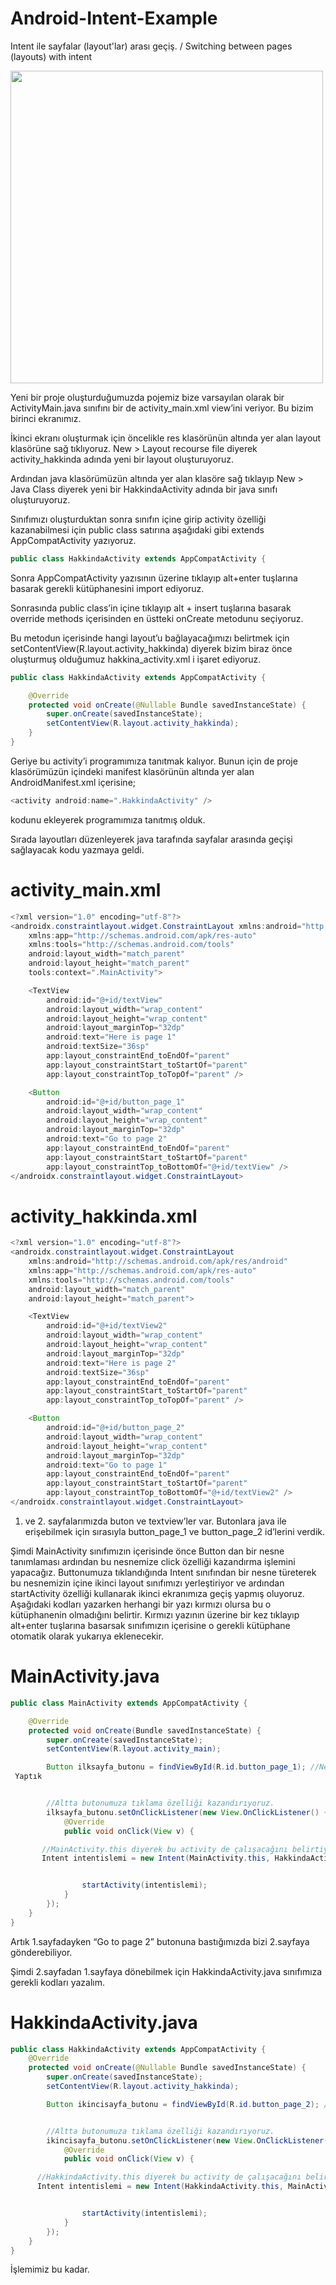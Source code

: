 # Android-Intent-Example

Intent ile sayfalar (layout'lar) arası geçiş. / Switching between pages (layouts) with intent

<img src="screenshot.gif" height="500">

Yeni bir proje oluşturduğumuzda pojemiz bize varsayılan olarak bir ActivityMain.java sınıfını bir de activity_main.xml view’ini veriyor. Bu bizim birinci ekranımız.

İkinci ekranı oluşturmak için öncelikle res klasörünün altında yer alan layout klasörüne sağ tıklıyoruz. New > Layout recourse file diyerek activity_hakkinda adında yeni bir layout oluşturuyoruz.

Ardından java klasörümüzün altında yer alan klasöre sağ tıklayıp New > Java Class diyerek yeni bir HakkindaActivity adında bir java sınıfı oluşturuyoruz.

Sınıfımızı oluşturduktan sonra sınıfın içine girip activity özelliği kazanabilmesi için public class satırına aşağıdaki gibi extends AppCompatActivity yazıyoruz.

```java
public class HakkindaActivity extends AppCompatActivity {
```

Sonra AppCompatActivity yazısının üzerine tıklayıp alt+enter tuşlarına basarak gerekli kütüphanesini import ediyoruz.

Sonrasında public class’in içine tıklayıp alt + insert tuşlarına basarak override methods içerisinden en üstteki onCreate metodunu seçiyoruz.

Bu metodun içerisinde hangi layout’u bağlayacağımızı belirtmek için setContentView(R.layout.activity_hakkinda) diyerek bizim biraz önce oluşturmuş olduğumuz hakkina_activity.xml i işaret ediyoruz.

```java
public class HakkindaActivity extends AppCompatActivity {

    @Override
    protected void onCreate(@Nullable Bundle savedInstanceState) {
        super.onCreate(savedInstanceState);
        setContentView(R.layout.activity_hakkinda);
    }
}
```

Geriye bu activity’i programımıza tanıtmak kalıyor. Bunun için de proje klasörümüzün içindeki manifest klasörünün altında yer alan AndroidManifest.xml içerisine;
```java
<activity android:name=".HakkindaActivity" />
```
kodunu ekleyerek programımıza tanıtmış olduk.

Sırada layoutları düzenleyerek java tarafında sayfalar arasında geçişi sağlayacak kodu yazmaya geldi.

# activity_main.xml

```java
<?xml version="1.0" encoding="utf-8"?>
<androidx.constraintlayout.widget.ConstraintLayout xmlns:android="http://schemas.android.com/apk/res/android"
    xmlns:app="http://schemas.android.com/apk/res-auto"
    xmlns:tools="http://schemas.android.com/tools"
    android:layout_width="match_parent"
    android:layout_height="match_parent"
    tools:context=".MainActivity">

    <TextView
        android:id="@+id/textView"
        android:layout_width="wrap_content"
        android:layout_height="wrap_content"
        android:layout_marginTop="32dp"
        android:text="Here is page 1"
        android:textSize="36sp"
        app:layout_constraintEnd_toEndOf="parent"
        app:layout_constraintStart_toStartOf="parent"
        app:layout_constraintTop_toTopOf="parent" />

    <Button
        android:id="@+id/button_page_1"
        android:layout_width="wrap_content"
        android:layout_height="wrap_content"
        android:layout_marginTop="32dp"
        android:text="Go to page 2"
        app:layout_constraintEnd_toEndOf="parent"
        app:layout_constraintStart_toStartOf="parent"
        app:layout_constraintTop_toBottomOf="@+id/textView" />
</androidx.constraintlayout.widget.ConstraintLayout>
```


# activity_hakkinda.xml

```java
<?xml version="1.0" encoding="utf-8"?>
<androidx.constraintlayout.widget.ConstraintLayout
    xmlns:android="http://schemas.android.com/apk/res/android"
    xmlns:app="http://schemas.android.com/apk/res-auto"
    xmlns:tools="http://schemas.android.com/tools"
    android:layout_width="match_parent"
    android:layout_height="match_parent">

    <TextView
        android:id="@+id/textView2"
        android:layout_width="wrap_content"
        android:layout_height="wrap_content"
        android:layout_marginTop="32dp"
        android:text="Here is page 2"
        android:textSize="36sp"
        app:layout_constraintEnd_toEndOf="parent"
        app:layout_constraintStart_toStartOf="parent"
        app:layout_constraintTop_toTopOf="parent" />

    <Button
        android:id="@+id/button_page_2"
        android:layout_width="wrap_content"
        android:layout_height="wrap_content"
        android:layout_marginTop="32dp"
        android:text="Go to page 1"
        app:layout_constraintEnd_toEndOf="parent"
        app:layout_constraintStart_toStartOf="parent"
        app:layout_constraintTop_toBottomOf="@+id/textView2" />
</androidx.constraintlayout.widget.ConstraintLayout>
```

1. ve 2. sayfalarımızda buton ve textview’ler var. Butonlara java ile erişebilmek için sırasıyla button_page_1 ve button_page_2 id’lerini verdik.

Şimdi MainActivity sınıfımızın içerisinde önce Button dan bir nesne tanımlaması ardından bu nesnemize click özelliği kazandırma işlemini yapacağız. Buttonumuza tıklandığında Intent sınıfından bir nesne türeterek bu nesnemizin içine ikinci layout sınıfımızı yerleştiriyor ve ardından startActivity özelliği kullanarak ikinci ekranımıza geçiş yapmış oluyoruz. Aşağıdaki kodları yazarken herhangi bir yazı kırmızı olursa bu o kütüphanenin olmadığını belirtir. Kırmızı yazının üzerine bir kez tıklayıp alt+enter tuşlarına basarsak sınıfımızın içerisine o gerekli kütüphane otomatik olarak yukarıya eklenecekir.


# MainActivity.java

```java
public class MainActivity extends AppCompatActivity {

    @Override
    protected void onCreate(Bundle savedInstanceState) {
        super.onCreate(savedInstanceState);
        setContentView(R.layout.activity_main);

        Button ilksayfa_butonu = findViewById(R.id.button_page_1); //Nesne İle Button İlişkilendirme
 Yaptık


        //Altta butonumuza tıklama özelliği kazandırıyoruz.
        ilksayfa_butonu.setOnClickListener(new View.OnClickListener() {
            @Override
            public void onClick(View v) {

       //MainActivity.this diyerek bu activity de çalışacağını belirtiyoruz
       Intent intentislemi = new Intent(MainActivity.this, HakkindaActivity.class);


                startActivity(intentislemi);
            }
        });
    }
}
```

Artık 1.sayfadayken “Go to page 2” butonuna bastığımızda bizi 2.sayfaya gönderebiliyor.

Şimdi 2.sayfadan 1.sayfaya dönebilmek için HakkindaActivity.java sınıfımıza gerekli kodları yazalım.


# HakkindaActivity.java

```java
public class HakkindaActivity extends AppCompatActivity {
    @Override
    protected void onCreate(@Nullable Bundle savedInstanceState) {
        super.onCreate(savedInstanceState);
        setContentView(R.layout.activity_hakkinda);

        Button ikincisayfa_butonu = findViewById(R.id.button_page_2); //Nesne İle Button İlişkilendirme Yaptık


        //Altta butonumuza tıklama özelliği kazandırıyoruz.
        ikincisayfa_butonu.setOnClickListener(new View.OnClickListener() {
            @Override
            public void onClick(View v) {

      //HakkindaActivity.this diyerek bu activity de çalışacağını belirtiyoruz
      Intent intentislemi = new Intent(HakkindaActivity.this, MainActivity.class);


                startActivity(intentislemi);
            }
        });
    }
}
```


İşlemimiz bu kadar.
